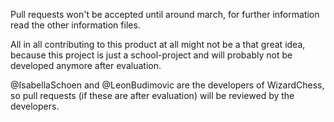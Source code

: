 Pull requests won't be accepted until around march, for further information read the other information files.

All in all contributing to this product at all might not be a that great idea, because this project is just a school-project
and will probably not be developed anymore after evaluation.

@IsabellaSchoen and @LeonBudimovic are the developers of WizardChess, so pull requests (if these are after evaluation) will be
reviewed by the developers.
